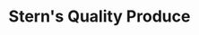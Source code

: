---
title: "Stern's Quality Produce"
url: /white-river-junction/sterns-quality-produce/
shop: Hofladen
---